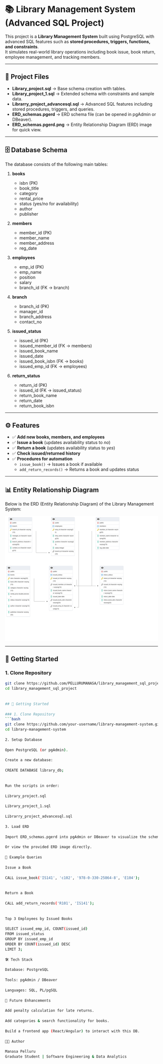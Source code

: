 # 📚 Library Management System (Advanced SQL Project)

This project is a **Library Management System** built using PostgreSQL with advanced SQL features such as **stored procedures, triggers, functions, and constraints**.  
It simulates real-world library operations including book issue, book return, employee management, and tracking members.

---

## 📂 Project Files
- **Library_project.sql** → Base schema creation with tables.  
- **Library_project_1.sql** → Extended schema with constraints and sample data.  
- **Librarry_project_advancesql.sql** → Advanced SQL features including stored procedures, triggers, and queries.  
- **ERD_schemas.pgerd** → ERD schema file (can be opened in pgAdmin or DBeaver).  
- **ERD_schemas.pgerd.png** → Entity Relationship Diagram (ERD) image for quick view.  

---

## 🗄️ Database Schema
The database consists of the following main tables:

1. **books**
   - isbn (PK)
   - book_title
   - category
   - rental_price
   - status (yes/no for availability)
   - author
   - publisher  

2. **members**
   - member_id (PK)
   - member_name
   - member_address
   - reg_date  

3. **employees**
   - emp_id (PK)
   - emp_name
   - position
   - salary
   - branch_id (FK → branch)

4. **branch**
   - branch_id (PK)
   - manager_id
   - branch_address
   - contact_no  

5. **issued_status**
   - issued_id (PK)
   - issued_member_id (FK → members)
   - issued_book_name
   - issued_date
   - issued_book_isbn (FK → books)
   - issued_emp_id (FK → employees)

6. **return_status**
   - return_id (PK)
   - issued_id (FK → issued_status)
   - return_book_name
   - return_date
   - return_book_isbn  

---

## ⚙️ Features
- ✅ **Add new books, members, and employees**  
- ✅ **Issue a book** (updates availability status to *no*)  
- ✅ **Return a book** (updates availability status to *yes*)  
- ✅ **Check issued/returned history**  
- ✅ **Procedures for automation**  
  - `issue_book()` → Issues a book if available  
  - `add_return_records()` → Returns a book and updates status  

---

## 📊 Entity Relationship Diagram
Below is the ERD (Entity Relationship Diagram) of the Library Management System:

![Library ERD](ERD_schemas.pgerd.png)

---

## 🚀 Getting Started

### 1. Clone Repository
```bash
git clone https://github.com/PELLURUMANASA/library_management_sql_project.git
cd library_management_sql_project


## 🚀 Getting Started

### 1. Clone Repository
```bash
git clone https://github.com/your-username/library-management-system.git
cd library-management-system

2. Setup Database

Open PostgreSQL (or pgAdmin).

Create a new database:

CREATE DATABASE library_db;


Run the scripts in order:

Library_project.sql

Library_project_1.sql

Librarry_project_advancesql.sql

3. Load ERD

Import ERD_schemas.pgerd into pgAdmin or DBeaver to visualize the schema.

Or view the provided ERD image directly.

🔑 Example Queries

Issue a Book

CALL issue_book('IS141', 'c102', '978-0-330-25864-8', 'E104');


Return a Book

CALL add_return_records('R101', 'IS141');


Top 3 Employees by Issued Books

SELECT issued_emp_id, COUNT(issued_id)
FROM issued_status
GROUP BY issued_emp_id
ORDER BY COUNT(issued_id) DESC
LIMIT 3;

🛠️ Tech Stack

Database: PostgreSQL

Tools: pgAdmin / DBeaver

Languages: SQL, PL/pgSQL

📌 Future Enhancements

Add penalty calculation for late returns.

Add categories & search functionality for books.

Build a frontend app (React/Angular) to interact with this DB.

👩‍💻 Author

Manasa Pelluru
Graduate Student | Software Engineering & Data Analytics
